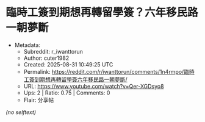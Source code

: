 # 臨時工簽到期想再轉留學簽？六年移民路一朝夢斷

- Metadata:
  - Subreddit: r_iwanttorun
  - Author: cuter1982
  - Created: 2025-08-31 10:49:25 UTC
  - Permalink: https://reddit.com/r/iwanttorun/comments/1n4rmpo/臨時工簽到期想再轉留學簽六年移民路一朝夢斷/
  - URL: https://www.youtube.com/watch?v=Qer-XGDsyo8
  - Ups: 2 | Ratio: 0.75 | Comments: 0
  - Flair: 分享帖

_(no selftext)_
